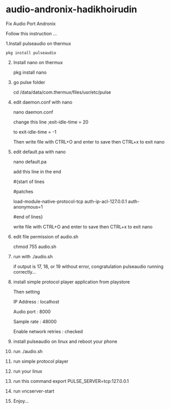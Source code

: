 # audio-andronix-hadikhoirudin
Fix Audio Port Andronix

Follow this instruction ...

1.Install pulseaudio on thermux

    pkg install pulseaudio
  
2. Install nano on thermux

    pkg install nano
  
3. go pulse folder

    cd /data/data/com.thermux/files/usr/etc/pulse

4. edit daemon.conf with nano

    nano daemon.conf

    change this line ;exit-idle-time = 20 

    to                exit-idle-time = -1

    Then write file with CTRL+O and enter to save then CTRL+x to exit nano

5. edit default.pa with nano

    nano default.pa

    add this line in the end
    
    #{start of lines

    #patches

    load-module-native-protocol-tcp auth-ip-acl-127.0.0.1 auth-anonymous=1

    #end of lines}
    
    write file with CTRL+O and enter to save then CTRL+x to exit nano

6. edit file permission of audio.sh

    chmod 755 audio.sh

7. run with ./audio.sh

    if output is 17, 18, or 19 without error, congratulation pulseaudio running correctly...

8. install simple protocol player application from playstore

    Then setting

    IP Address  : localhost

    Audio port  : 8000

    Sample rate : 48000

    Enable network retries : checked
    
9. install pulseaudio on linux and reboot your phone

10. run ./audio.sh

11. run simple protocol player

12. run your linux

13. run this command export PULSE_SERVER=tcp:127.0.0.1

14. run vncserver-start

15. Enjoy... 


